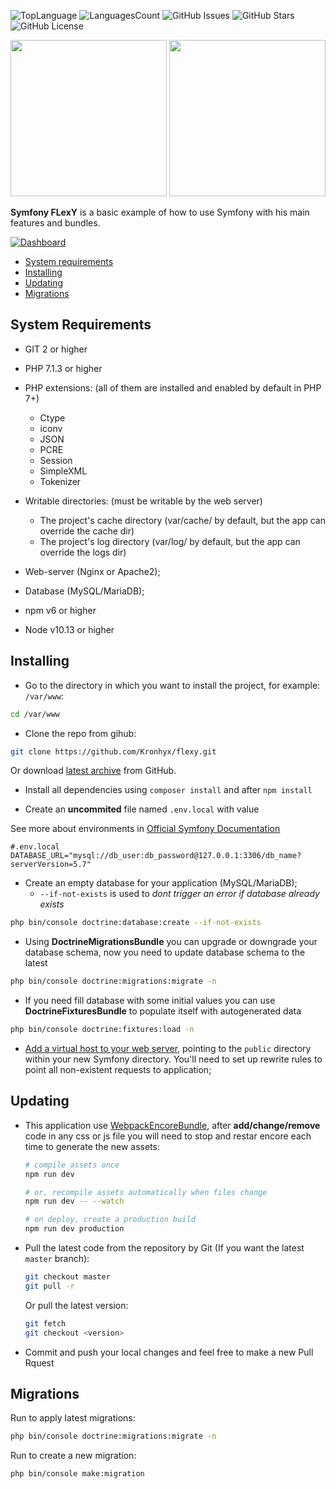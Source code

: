 ![TopLanguage](https://img.shields.io/github/languages/top/kronhyx/flexy)
![LanguagesCount](https://img.shields.io/github/languages/count/kronhyx/flexy)
![GitHub Issues](https://img.shields.io/github/issues/Kronhyx/flexy)
![GitHub Stars](https://img.shields.io/github/stars/Kronhyx/flexy)
![GitHub License](https://img.shields.io/github/license/Kronhyx/flexy)   
   
<p align="center">
    <img width="250" height="auto" src="https://symfony.com/logos/symfony_black_02.png"/>
    <img width="250" height="auto" src="https://d8vlg9z1oftyc.cloudfront.net/site/template/img/logo.png"/>
</p>
   
   
**Symfony FLexY** is a basic example of how to use Symfony with his main features and bundles.

[![Dashboard](https://startbootstrap.com/assets/img/screenshots/themes/sb-admin-2.png)](https://startbootstrap.com/assets/img/screenshots/themes/sb-admin-2.png)

* [System requirements](#system-requirements)
* [Installing](#installing)
* [Updating](#updating)
* [Migrations](#migrations)

## System Requirements
* GIT 2 or higher 

* PHP 7.1.3 or higher

* PHP extensions: (all of them are installed and enabled by default in PHP 7+)
    * Ctype
    * iconv
    * JSON
    * PCRE
    * Session
    * SimpleXML
    * Tokenizer

* Writable directories: (must be writable by the web server)
    * The project's cache directory (var/cache/ by default, but the app can override the cache dir)
    * The project's log directory (var/log/ by default, but the app can override the logs dir)

* Web-server (Nginx or Apache2);

* Database (MySQL/MariaDB);

* npm v6 or higher

* Node v10.13 or higher

## Installing

* Go to the directory in which you want to install the project, for example: `/var/www`:

```bash
cd /var/www
```

* Clone the repo from gihub:

```bash
git clone https://github.com/Kronhyx/flexy.git
```

Or download [latest archive](https://github.com/Kronhyx/flexy/archive/master.zip) from GitHub.

* Install all dependencies using `composer install` and after `npm install`

* Create an **uncommited** file named `.env.local` with value
 
See more about environments in [Official Symfony Documentation](https://symfony.com/doc/current/configuration.html#configuring-environment-variables-in-env-files) 
```dotenv
#.env.local
DATABASE_URL="mysql://db_user:db_password@127.0.0.1:3306/db_name?serverVersion=5.7"
```

* Create an empty database for your application (MySQL/MariaDB);
    - `--if-not-exists` is used to *dont trigger an error if database already exists*
```bash
php bin/console doctrine:database:create --if-not-exists
```

* Using **DoctrineMigrationsBundle** you can upgrade or downgrade your database schema, now you need to update database schema to the latest 
```bash
php bin/console doctrine:migrations:migrate -n
```

* If you need fill database with some initial values you can use **DoctrineFixturesBundle** to populate itself with autogenerated data
```bash
php bin/console doctrine:fixtures:load -n
```

* [Add a virtual host to your web server](https://symfony.com/doc/current/setup/web_server_configuration.html), pointing to the `public` directory within your new
Symfony directory. You'll need to set up rewrite rules to point all non-existent requests to application;

## Updating

* This application use [WebpackEncoreBundle](https://symfony.com/doc/current/frontend/encore/installation.html#installing-encore-in-symfony-applications), after **add/change/remove** code in any css or js file you will need to
 stop and restar encore each time to generate the new assets:

     ```bash    
     # compile assets once
     npm run dev
     
     # or, recompile assets automatically when files change
     npm run dev -- --watch
    
     # on deploy, create a production build
     npm run dev production
    ```

* Pull the latest code from the repository by Git (If you want the latest `master` branch):

    ```bash
    git checkout master
    git pull -r
    ```

    Or pull the latest version:

    ```bash
    git fetch
    git checkout <version>
    ```
* Commit and push your local changes and feel free to make a new Pull Rquest


## Migrations

Run to apply latest migrations:

```bash
php bin/console doctrine:migrations:migrate -n
```

Run to create a new migration:

```bash
php bin/console make:migration  
```
